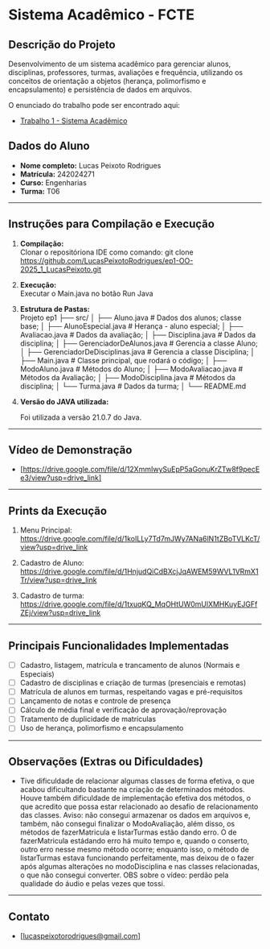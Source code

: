 # Sistema Acadêmico - FCTE

## Descrição do Projeto

Desenvolvimento de um sistema acadêmico para gerenciar alunos, disciplinas, professores, turmas, avaliações e frequência, utilizando os conceitos de orientação a objetos (herança, polimorfismo e encapsulamento) e persistência de dados em arquivos.

O enunciado do trabalho pode ser encontrado aqui:
- [Trabalho 1 - Sistema Acadêmico](https://github.com/lboaventura25/OO-T06_2025.1_UnB_FCTE/blob/main/trabalhos/ep1/README.md)

## Dados do Aluno

- **Nome completo:** Lucas Peixoto Rodrigues
- **Matrícula:** 242024271
- **Curso:** Engenharias
- **Turma:** T06

---

## Instruções para Compilação e Execução

1. **Compilação:**  
   Clonar o repositóriona IDE como comando: git clone https://github.com/LucasPeixotoRodrigues/ep1-OO-2025_1_LucasPeixoto.git

2. **Execução:**  
   Executar o Main.java no botão Run Java

3. **Estrutura de Pastas:**  
   Projeto ep1
├── src/
│   ├── Aluno.java                         # Dados dos alunos; classe base;
│   ├── AlunoEspecial.java                 # Herança - aluno especial;
│   ├── Avaliacao.java                     # Dados da avaliação;
│   ├── Disciplina.java                    # Dados da disciplina;
│   ├── GerenciadorDeAlunos.java           # Gerencia a classe Aluno;
│   ├── GerenciadorDeDisciplinas.java      # Gerencia a classe Disciplina;
│   ├── Main.java                          # Classe principal, que rodará o código;
│   ├── ModoAluno.java                     # Métodos do Aluno;
│   ├── ModoAvaliacao.java                 # Métodos da Avaliação;
│   ├── ModoDisciplina.java                # Métodos da disciplina;
│   └── Turma.java                         # Dados da turma;
│
└── README.md

3. **Versão do JAVA utilizada:**  

   Foi utilizada a versão 21.0.7 do Java.

---

## Vídeo de Demonstração

- [https://drive.google.com/file/d/12XmmIwySuEpP5aGonuKrZTw8f9pecEe3/view?usp=drive_link]

---

## Prints da Execução

1. Menu Principal:  
   https://drive.google.com/file/d/1koILLy7Td7mJWy7ANa6lN1tZBoTVLKcT/view?usp=drive_link

2. Cadastro de Aluno:  
   https://drive.google.com/file/d/1HnjudQiCdBXcjJqAWEM59WVL1VRmX1Tr/view?usp=drive_link

3. Cadastro de turma:  
   https://drive.google.com/file/d/1txuqKQ_MqOHtUW0mUlXMHKuyEJGFfZEj/view?usp=drive_link

---

## Principais Funcionalidades Implementadas

- [ ] Cadastro, listagem, matrícula e trancamento de alunos (Normais e Especiais)
- [ ] Cadastro de disciplinas e criação de turmas (presenciais e remotas)
- [ ] Matrícula de alunos em turmas, respeitando vagas e pré-requisitos
- [ ] Lançamento de notas e controle de presença
- [ ] Cálculo de média final e verificação de aprovação/reprovação
- [ ] Tratamento de duplicidade de matrículas
- [ ] Uso de herança, polimorfismo e encapsulamento

---

## Observações (Extras ou Dificuldades)

- Tive dificuldade de relacionar algumas classes de forma efetiva, o que acabou dificultando bastante na criação de determinados métodos. Houve também dificuldade de implementação efetiva dos métodos, o que acredito que possa estar relacionado ao desafio de relacionamento das classes. Aviso: não consegui armazenar os dados em arquivos e, também, não consegui finalizar o ModoAvaliação, além disso, os métodos de fazerMatricula e listarTurmas estão dando erro. O de fazerMatricula estádando erro há muito tempo e, quando o conserto, outro erro nesse mesmo método ocorre; enquanto isso, o método de listarTurmas estava funcionando perfeitamente, mas deixou de o fazer após algumas alterações no modoDisciplina e nas classes relacionadas, o que não consegui converter. OBS sobre o vídeo: perdão pela qualidade do áudio e pelas vezes que tossi.

---

## Contato

- [lucaspeixotorodrigues@gmail.com]

